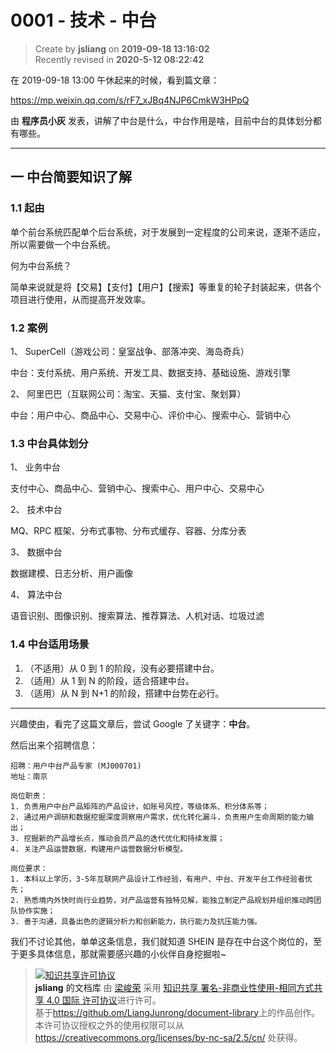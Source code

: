 0001 - 技术 - 中台
===

> Create by **jsliang** on **2019-09-18 13:16:02**  
> Recently revised in **2020-5-12 08:22:42**

在 2019-09-18 13:00 午休起来的时候，看到篇文章：

https://mp.weixin.qq.com/s/rF7_xJBq4NJP6CmkW3HPpQ

由 **程序员小灰** 发表，讲解了中台是什么，中台作用是啥，目前中台的具体划分都有哪些。

---

## 一 中台简要知识了解

### 1.1 起由

单个前台系统匹配单个后台系统，对于发展到一定程度的公司来说，逐渐不适应，所以需要做一个中台系统。

何为中台系统？

简单来说就是将【交易】【支付】【用户】【搜索】等重复的轮子封装起来，供各个项目进行使用，从而提高开发效率。

### 1.2 案例

1、 SuperCell（游戏公司：皇室战争、部落冲突、海岛奇兵）

中台：支付系统、用户系统、开发工具、数据支持、基础设施、游戏引擎

2、 阿里巴巴（互联网公司：淘宝、天猫、支付宝、聚划算）

中台：用户中心、商品中心、交易中心、评价中心、搜索中心、营销中心

### 1.3 中台具体划分

1、 业务中台

支付中心、商品中心、营销中心、搜索中心、用户中心、交易中心

2、 技术中台

MQ、RPC 框架、分布式事物、分布式缓存、容器、分库分表

3、 数据中台

数据建模、日志分析、用户画像

4、 算法中台

语音识别、图像识别、搜索算法、推荐算法、人机对话、垃圾过滤

### 1.4 中台适用场景

1. （不适用）从 0 到 1 的阶段，没有必要搭建中台。
2. （适用）从 1 到 N 的阶段，适合搭建中台。
3. （适用）从 N 到 N+1 的阶段，搭建中台势在必行。

---

兴趣使由，看完了这篇文章后，尝试 Google 了关键字：**中台**。

然后出来个招聘信息：

```
招聘：用户中台产品专家 (MJ000701)
地址：南京

岗位职责：
1. 负责用户中台产品矩阵的产品设计，如账号风控，等级体系、积分体系等；
2. 通过用户调研和数据挖掘深度洞察用户需求，优化转化漏斗，负责用户生命周期的能力输出；
3. 挖掘新的产品增长点，推动会员产品的迭代优化和持续发展；
4. 关注产品运营数据，构建用户运营数据分析模型。

岗位要求：
1. 本科以上学历，3-5年互联网产品设计工作经验，有用户、中台、开发平台工作经验者优先；
2. 熟悉境内外快时尚行业趋势，对产品运营有独特见解，能独立制定产品规划并组织推动跨团队协作实施；
3. 善于沟通，具备出色的逻辑分析力和创新能力，执行能力及抗压能力强。
```

我们不讨论其他，单单这条信息，我们就知道 SHEIN 是存在中台这个岗位的，至于更多具体信息，那就需要感兴趣的小伙伴自身挖掘啦~

> <a rel="license" href="http://creativecommons.org/licenses/by-nc-sa/4.0/"><img alt="知识共享许可协议" style="border-width:0" src="https://i.creativecommons.org/l/by-nc-sa/4.0/88x31.png" /></a><br /><a xmlns:dct="http://purl.org/dc/terms/" property="dct:title">**jsliang** 的文档库</a> 由 <a xmlns:cc="http://creativecommons.org/ns#" href="https://github.com/LiangJunrong/document-library" property="cc:attributionName" rel="cc:attributionURL">梁峻荣</a> 采用 <a rel="license" href="http://creativecommons.org/licenses/by-nc-sa/4.0/">知识共享 署名-非商业性使用-相同方式共享 4.0 国际 许可协议</a>进行许可。<br />基于<a xmlns:dct="http://purl.org/dc/terms/" href="https://github.com/LiangJunrong/document-library" rel="dct:source">https://github.om/LiangJunrong/document-library</a>上的作品创作。<br />本许可协议授权之外的使用权限可以从 <a xmlns:cc="http://creativecommons.org/ns#" href="https://creativecommons.org/licenses/by-nc-sa/2.5/cn/" rel="cc:morePermissions">https://creativecommons.org/licenses/by-nc-sa/2.5/cn/</a> 处获得。